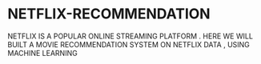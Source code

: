 # NETFLIX-RECOMMENDATION
NETFLIX IS A POPULAR ONLINE STREAMING PLATFORM .
HERE WE WILL BUILT A MOVIE RECOMMENDATION SYSTEM ON NETFLIX DATA , USING MACHINE LEARNING
